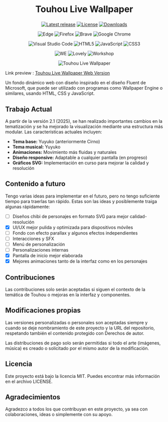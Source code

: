 ###

<h1 align="center">Touhou Live Wallpaper</h1>

###

<div align="center">
  
  [![Latest release](https://img.shields.io/github/v/release/RetrogisusDEV/THLiveWallpaper?include_prereleases)](https://github.com/RetrogisusDEV/THLiveWallpaper/releases)
  [![License](https://img.shields.io/github/license/RetrogisusDEV/THLiveWallpaper)](https://www.gnu.org/licenses/gpl-3.0)
  [![Downloads](https://img.shields.io/github/downloads/RetrogisusDEV/THLiveWallpaper/total)](https://github.com/RetrogisusDEV/THLiveWallpaper/releases)

  ![Edge](https://img.shields.io/badge/Edge-0078D7?style=for-the-badge&logo=Microsoft-edge&logoColor=white)
  ![Firefox](https://img.shields.io/badge/Firefox-FF7139?style=for-the-badge&logo=Firefox-Browser&logoColor=white)
  ![Brave](https://img.shields.io/badge/Brave-FB542B?style=for-the-badge&logo=Brave&logoColor=white)
  ![Google Chrome](https://img.shields.io/badge/Google%20Chrome-4285F4?style=for-the-badge&logo=GoogleChrome&logoColor=white)

  ![Visual Studio Code](https://img.shields.io/badge/Visual%20Studio%20Code-0078d7.svg?style=for-the-badge&logo=visual-studio-code&logoColor=white)
  ![HTML5](https://img.shields.io/badge/html5-%23E34F26.svg?style=for-the-badge&logo=html5&logoColor=white)
  ![JavaScript](https://img.shields.io/badge/javascript-%23323330.svg?style=for-the-badge&logo=javascript&logoColor=%23F7DF1E)
  ![CSS3](https://img.shields.io/badge/css3-%231572B6.svg?style=for-the-badge&logo=css3&logoColor=white)

  ![WE](https://img.shields.io/badge/Wallpaper_Engine-Yes-blue) 
  ![Lovely](https://img.shields.io/badge/Lovely_Wallpaper-Yes-blue) 
  ![Workshop](https://img.shields.io/badge/Steam_Workshop-No-red)

![Touhou Live Wallpaper](icon.webp) 

</div>

Link preview : [Touhou Live Wallpaper Web Version](https://retrogisusdev.github.io/THLiveWallpaper/)

Un fondo dinámico web con diseño inspirado en el diseño Fluent de Microsoft, que puede ser utilizado con programas como Wallpaper Engine o similares, usando HTML, CSS y JavaScript.

## Trabajo Actual
A partir de la versión 2.1 (2025), se han realizado importantes cambios en la tematización y se ha mejorado la visualización mediante una estructura más modular. Las características actuales incluyen:

- **Tema base:** Yuyuko (anteriormente Cirno)
- **Tema musical:** Yuyuko
- **Animaciones:** Movimiento más fluidas y naturales
- **Diseño responsive:** Adaptable a cualquier pantalla (en progreso)
- **Gráficos SVG:** Implementación en curso para mejorar la calidad y resolución

## Contenido a futuro

Tengo varias ideas para implementar en el futuro, pero no tengo suficiente tiempo para traerlas tan rápido. Estas son las ideas y posiblemente traiga algunas rápidamente:

- [ ] Diseños chibi de personajes en formato SVG para mejor calidad-resolución
- [x] UI/UX mejor pulida y optimizada para dispositivos móviles
- [ ] Fondo con efecto parallax y algunos efectos independientes
- [ ] Interacciones y SFX
- [ ] Menú de personalización
- [ ] Personalizaciones internas
- [x] Pantalla de inicio mejor elaborada
- [x] Mejores animaciones tanto de la interfaz como en los personajes

## Contribuciones

Las contribuciones solo serán aceptadas si siguen el contexto de la temática de Touhou o mejoras en la interfaz y componentes.

## Modificaciones propias

Las versiones personalizadas o personales son aceptadas siempre y cuando se deje nombramiento de este proyecto y la URL del repositorio, respetando también el contenido protegido con Derechos de autor.

Las distribuciones de pago solo serán permitidas si todo el arte (imágenes, música) es creado o solicitado por el mismo autor de la modificación.

## Licencia

Este proyecto está bajo la licencia MIT. Puedes encontrar más información en el archivo LICENSE.

## Agradecimientos

Agradezco a todos los que contribuyan en este proyecto, ya sea con colaboraciones, ideas o simplemente con su apoyo.
